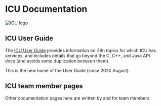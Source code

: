 <!--
© 2020 and later: Unicode, Inc. and others.
License & terms of use: http://www.unicode.org/copyright.html
-->

# ICU Documentation

[![ICU logo](https://github.com/unicode-org/icu-docs/raw/master/img/iculogo_64.png)](http://site.icu-project.org/)

## ICU User Guide

The [ICU User Guide](./userguide/) provides information on i18n topics for which ICU has services, and
includes details that go beyond the C, C++, and Java API docs (and avoids some duplication between them).

This is the new home of the User Guide (since 2020 August).

## ICU team member pages

Other documentation pages here are written by and for team members.
